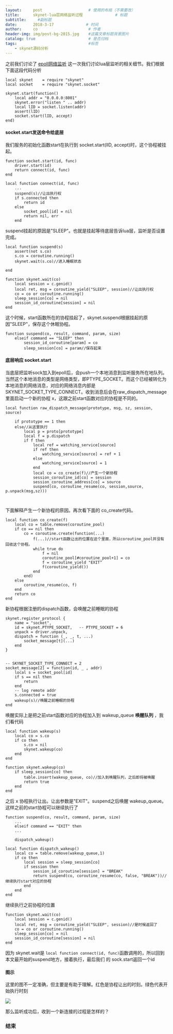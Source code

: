 ```yaml
---
layout:     post                    # 使用的布局（不需要改）
title:      skynet-lua层网络监听过程              # 标题 
subtitle:     #副标题
date:       2018-3-17              # 时间
author:     co                      # 作者
header-img: img/post-bg-2015.jpg    #这篇文章标题背景图片
catalog: true                       # 是否归档
tags:                               #标签
    - skynet源码分析
---
```

之前我们讨论了 [epoll网络监听](https://whatplane.github.io/2017/07/17/skynet-epoll%E5%8F%91%E8%B5%B7%E7%9B%91%E5%90%AC/) 这一次我们讨论lua层监听的相关细节。我们根据下面这段代码分析
```
local skynet    = require "skynet"
local socket    = require "skynet.socket"

skynet.start(function()
    local addr = "0.0.0.0:8001"
    skynet.error("listen " .. addr)
    local lID = socket.listen(addr)
    assert(lID)
    socket.start(lID, accept)
end)
```

#### socket.start发送命令给底层
我们服务的初始化函数start在执行到 socket.start(lID, accept)时，这个协程被挂起。
```
function socket.start(id, func)
	driver.start(id)
	return connect(id, func)
end

local function connect(id, func)
	...	
	suspend(s)//让出执行权
	if s.connected then
		return id
	else
		socket_pool[id] = nil
		return nil, err
	end

```
suspend挂起的原因是"SLEEP"。也就是挂起等待底层告诉lua层，监听是否设置完成。
```
local function suspend(s)
	assert(not s.co)
	s.co = coroutine.running()
	skynet.wait(s.co)//进入睡眠状态
	
end

function skynet.wait(co)
	local session = c.genid()
	local ret, msg = coroutine_yield("SLEEP", session)//让出执行权
	co = co or coroutine.running()
	sleep_session[co] = nil
	session_id_coroutine[session] = nil
end

```
这个时候，start函数所在的协程挂起了，skynet.suspend根据挂起的原因"SLEEP"，保存这个休眠协程。
```
function suspend(co, result, command, param, size)
	elseif command == "SLEEP" then
		session_id_coroutine[param] = co
		sleep_session[co] = param//保存起来
```
#### 底层响应 socket.start
当底层把监听sock加入到epoll后，会push一个本地消息到监听服务所在地队列。当然这个本地消息的类型是网络类型，即PTYPE_SOCKET。而这个已经被转化为本地消息的网络消息，对应的网络消息内部是SKYNET_SOCKET_TYPE_CONNECT。收到消息后会在raw_dispatch_message里面启动一个新的协程 x，这跟之前start函数对应的协程是不同的。
```
local function raw_dispatch_message(prototype, msg, sz, session, source)

	if prototype == 1 then
	else//从这里执行
		local p = proto[prototype]
		local f = p.dispatch
		if f then
			local ref = watching_service[source]
			if ref then
				watching_service[source] = ref + 1
			else
				watching_service[source] = 1
			end
			local co = co_create(f)//产生一个新协程
			session_coroutine_id[co] = session
			session_coroutine_address[co] = source
			suspend(co, coroutine_resume(co, session,source, p.unpack(msg,sz)))



```
下面解释产生一个新协程的原因。再次看下面的 co_create代码。
```
local function co_create(f)
	local co = table.remove(coroutine_pool)
	if co == nil then
		co = coroutine.create(function(...)
			f(...)//start函数让出的位置在这个里面，所以coroutine_pool并没有回收这个协程。
			while true do
				f = nil
				coroutine_pool[#coroutine_pool+1] = co
				f = coroutine_yield "EXIT"
				f(coroutine_yield())
			end
		end)
	else
		coroutine_resume(co, f)
	end
	return co
end
```
新协程根据注册的dispatch函数，会唤醒之前睡眠的协程
```
skynet.register_protocol {
	name = "socket",
	id = skynet.PTYPE_SOCKET,	-- PTYPE_SOCKET = 6
	unpack = driver.unpack,
	dispatch = function (_, _, t, ...)
		socket_message[t](...)
	end
}


-- SKYNET_SOCKET_TYPE_CONNECT = 2
socket_message[2] = function(id, _ , addr)
	local s = socket_pool[id]
	if s == nil then
		return
	end
	-- log remote addr
	s.connected = true
	wakeup(s)//唤醒之前睡眠的协程
end

```
唤醒实际上是把之前start函数对应的协程加入到 wakeup_queue **唤醒队列** ，我们看代码
```
local function wakeup(s)
	local co = s.co
	if co then
		s.co = nil
		skynet.wakeup(co)
	end
end

function skynet.wakeup(co)
	if sleep_session[co] then
		table.insert(wakeup_queue, co)//加入到唤醒队列，之后即将被唤醒
		return true
	end
end
```
之后 x 协程执行让出。让出参数是"EXIT"。suspend之后唤醒 wakeup_queue。这样之前的start协程可以继续执行了
```
function suspend(co, result, command, param, size)
	...
	elseif command == "EXIT" then
	...

	dispatch_wakeup()

local function dispatch_wakeup()
	local co = table.remove(wakeup_queue,1)
	if co then
		local session = sleep_session[co]
		if session then
			session_id_coroutine[session] = "BREAK"
			return suspend(co, coroutine_resume(co, false, "BREAK"))//继续执行start对应的协程
		end
	end
end
```
继续执行之前协程的位置
```
function skynet.wait(co)
	local session = c.genid()
	local ret, msg = coroutine_yield("SLEEP", session)//是时候返回了
	co = co or coroutine.running()
	sleep_session[co] = nil
	session_id_coroutine[session] = nil
end
```
因为 skynet.wait是 `local function connect(id, func)`函数调用的，所以回到本文最开始的suspend地方，接着执行，最后我们 的 sock.start返回一个id

#### 图示
这里的图不一定准确，但主要是有助于理解。红色是协程让出的时刻。绿色代表开始执行时刻

![](https://gitee.com/whatplane/resource/raw/master/img/xx_20190412161602-min.png)

那么监听成功后，收到一个新连接的过程是怎样的？
### 结束